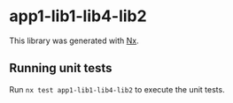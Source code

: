 # app1-lib1-lib4-lib2

This library was generated with [Nx](https://nx.dev).

## Running unit tests

Run `nx test app1-lib1-lib4-lib2` to execute the unit tests.
